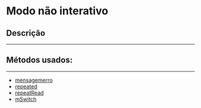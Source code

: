 # Modo não interativo

## Descrição ##
-------------------------


## Métodos usados: ##
-------------------------

* [mensagemerro](métodos/mensagemerro.md)
* [repeated](métodos/repeated.md)
* [repeatRead](métodos/repeatRead.md)
* [mSwitch](métodos/mSwitch.md)
